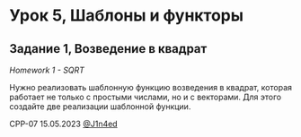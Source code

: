 # Урок 5, Шаблоны и функторы
## Задание 1, Возведение в квадрат
*Homework 1 - SQRT*

Нужно реализовать шаблонную функцию возведения в квадрат, которая работает не только с простыми числами, но и с векторами. 
Для этого создайте две реализации шаблонной функции.

CPP-07
15.05.2023
[@J1n4ed](https://github.com/J1n4ed)